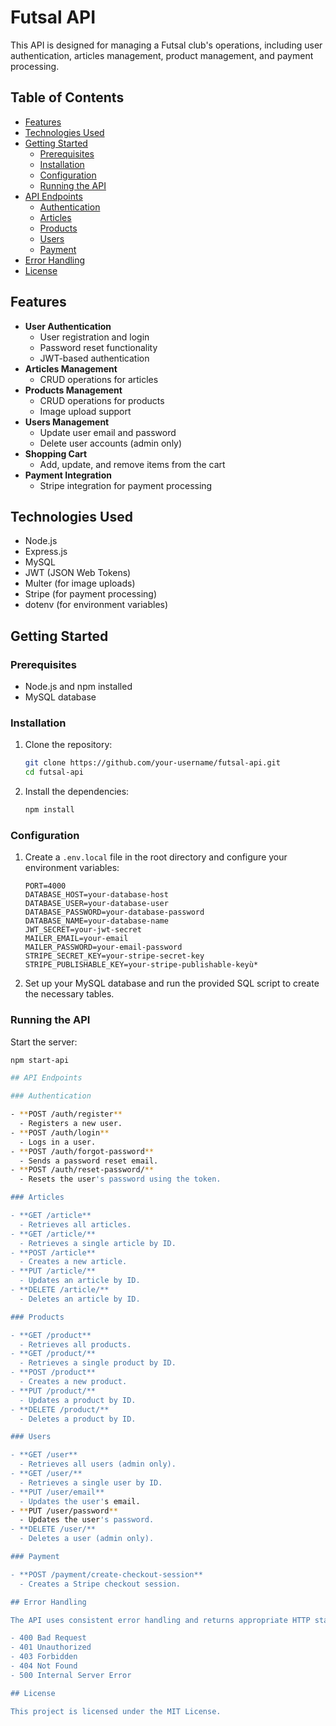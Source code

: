 # Futsal API

This API is designed for managing a Futsal club's operations, including user authentication, articles management, product management, and payment processing.

## Table of Contents

- [Features](#features)
- [Technologies Used](#technologies-used)
- [Getting Started](#getting-started)
  - [Prerequisites](#prerequisites)
  - [Installation](#installation)
  - [Configuration](#configuration)
  - [Running the API](#running-the-api)
- [API Endpoints](#api-endpoints)
  - [Authentication](#authentication)
  - [Articles](#articles)
  - [Products](#products)
  - [Users](#users)
  - [Payment](#payment)
- [Error Handling](#error-handling)
- [License](#license)

## Features

- **User Authentication**
  - User registration and login
  - Password reset functionality
  - JWT-based authentication
- **Articles Management**
  - CRUD operations for articles
- **Products Management**
  - CRUD operations for products
  - Image upload support
- **Users Management**
  - Update user email and password
  - Delete user accounts (admin only)
- **Shopping Cart**
  - Add, update, and remove items from the cart
- **Payment Integration**
  - Stripe integration for payment processing

## Technologies Used

- Node.js
- Express.js
- MySQL
- JWT (JSON Web Tokens)
- Multer (for image uploads)
- Stripe (for payment processing)
- dotenv (for environment variables)

## Getting Started

### Prerequisites

- Node.js and npm installed
- MySQL database

### Installation

1. Clone the repository:

    ```bash
    git clone https://github.com/your-username/futsal-api.git
    cd futsal-api
    ```

2. Install the dependencies:

    ```bash
    npm install
    ```

### Configuration

1. Create a `.env.local` file in the root directory and configure your environment variables:

    ```env
    PORT=4000
    DATABASE_HOST=your-database-host
    DATABASE_USER=your-database-user
    DATABASE_PASSWORD=your-database-password
    DATABASE_NAME=your-database-name
    JWT_SECRET=your-jwt-secret
    MAILER_EMAIL=your-email
    MAILER_PASSWORD=your-email-password
    STRIPE_SECRET_KEY=your-stripe-secret-key
    STRIPE_PUBLISHABLE_KEY=your-stripe-publishable-keyù*
    ```

2. Set up your MySQL database and run the provided SQL script to create the necessary tables.

### Running the API

Start the server:

```bash
npm start-api

## API Endpoints

### Authentication

- **POST /auth/register**
  - Registers a new user.
- **POST /auth/login**
  - Logs in a user.
- **POST /auth/forgot-password**
  - Sends a password reset email.
- **POST /auth/reset-password/**
  - Resets the user's password using the token.

### Articles

- **GET /article**
  - Retrieves all articles.
- **GET /article/**
  - Retrieves a single article by ID.
- **POST /article**
  - Creates a new article.
- **PUT /article/**
  - Updates an article by ID.
- **DELETE /article/**
  - Deletes an article by ID.

### Products

- **GET /product**
  - Retrieves all products.
- **GET /product/**
  - Retrieves a single product by ID.
- **POST /product**
  - Creates a new product.
- **PUT /product/**
  - Updates a product by ID.
- **DELETE /product/**
  - Deletes a product by ID.

### Users

- **GET /user**
  - Retrieves all users (admin only).
- **GET /user/**
  - Retrieves a single user by ID.
- **PUT /user/email**
  - Updates the user's email.
- **PUT /user/password**
  - Updates the user's password.
- **DELETE /user/**
  - Deletes a user (admin only).

### Payment

- **POST /payment/create-checkout-session**
  - Creates a Stripe checkout session.

## Error Handling

The API uses consistent error handling and returns appropriate HTTP status codes and error messages for different scenarios, such as:

- 400 Bad Request
- 401 Unauthorized
- 403 Forbidden
- 404 Not Found
- 500 Internal Server Error

## License

This project is licensed under the MIT License.
